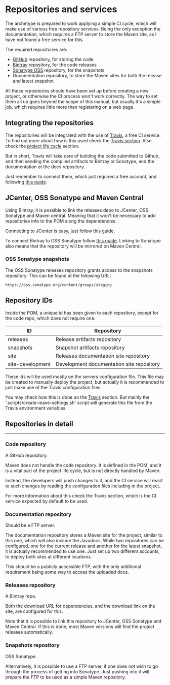 # Repositories and services

The archetype is prepared to work applying a simple CI cycle, which will make use of various free repository services. Being the only exception the documentation, which requires a FTP server to store the Maven site, as I have not found a free service for this.

The required repositories are:

- [GitHub](https://github.com/) repository, for storing the code
- [Bintray](https://bintray.com/) repository, for the code releases
- [Sonatype OSS](https://oss.sonatype.org/) repository, for the snapshots
- Documentation repository, to store the Maven sites for both the release and latest snapshot

All these repositories should have been set up before creating a new project, or otherwise the CI process won't work correctly. The way to set them all up goes beyond the scope of this manual, but usually it's a simple job, which requires little more than registering on a web page.

## Integrating the repositories

The repositories will be integrated with the use of [Travis](https://travis-ci.org), a free CI service. To find out more about how is this used check the [Travis section](./travis.html). Also check the [project life cycle](./lifecycle.html) section.

But in short, Travis will take care of building the code submitted to Github, and then sending the compiled artifacts to Bintray or Sonatype, and the documentation ot the docs repository.

Just remember to connect them, which just required a free account, and following [this guide](http://docs.travis-ci.com/user/getting-started/#To-get-started-with-Travis-CI%3A).

## JCenter, OSS Sonatype and Maven Central

Using Bintray, it is possible to link the releases depo to JCenter, OSS Sonatype and Maven central. Meaning that it won't be necessary to add repositories info to the POM along the dependencies.

Connecting to JCenter is easy, just follow [this guide](https://bintray.com/docs/usermanual/uploads/uploads_includingyourpackagesinjcenter.html).

To connect Bintray to OSS Sonatype follow [this guide](http://blog.bintray.com/2014/02/11/bintray-as-pain-free-gateway-to-maven-central/). Linking to Sonatype also means that the repository will be mirrored on Maven Central.

### OSS Sonatype snapshots

The OSS Sonatype releases repository grants access to the snapshots repository. This can be found at the following URL:

```
https://oss.sonatype.org/content/groups/staging
```

## Repository IDs

Inside the POM, a unique id has been given to each repository, except for the code repo, which does not require one:

|ID|Repository|
|---|---|
|releases|Release artifacts repository|
|snapshots|Snapshot artifacts repository|
|site|Releases documentation site repository|
|site-development|Development documentation site repository|

These ids will be used mostly on the servers configuration file. This file may be created to manually deploy the project, but actually it is recommended to just make use of the Travis configuration files.

You may check how this is done on the [Travis](./travis.html) section. But mainly the '.scripts/create-mave-settings.sh' script will generate this file from the Travis environment variables.

## Repositories in detail

---

### Code repository

A GitHub repository.

Maven does not handle the code repository. It is defined in the POM, and it is a vital part of the project life cycle, but is not directly handled by Maven.

Instead, the developers will push changes to it, and the CI service will react to such changes by reading the configuration files including in the project.

For more information about this check the Travis section, which is the CI service expected by default to be used.

### Documentation repository

Should be a FTP server.

The documentation repository stores a Maven site for the project, similar to this one, which will also include the Javadocs. While two repositores can be configured, one for the current release and another for the latest snapshot, it is actually recommended to use one. Just set up two different accounts, to deploy both sites at different locations.

This should be a publicly accessible FTP, with the only additional requirement being some way to access the uploaded docs.

### Releases repository

A Bintray repo.

Both the download URL for dependencies, and the download link on the site, are configured for this.

Note that it is possible to link this repository to JCenter, OSS Sonatype and Maven Central. If this is done, most Maven versions will find the project releases automatically.

### Snapshots repository

OSS Sonatype.

Alternatively, it is possible to use a FTP server, if one does not wish to go through the process of getting into Sonatype. Just pushing into it will prepare the FTP to be used as a simple Maven repository.
